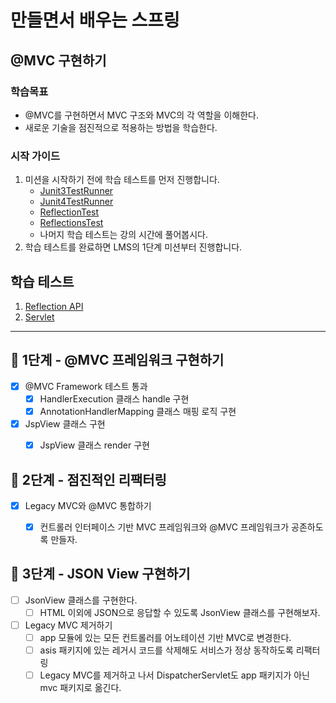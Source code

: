 # 만들면서 배우는 스프링

## @MVC 구현하기

### 학습목표

- @MVC를 구현하면서 MVC 구조와 MVC의 각 역할을 이해한다.
- 새로운 기술을 점진적으로 적용하는 방법을 학습한다.

### 시작 가이드

1. 미션을 시작하기 전에 학습 테스트를 먼저 진행합니다.
    - [Junit3TestRunner](study/src/test/java/reflection/Junit3TestRunner.java)
    - [Junit4TestRunner](study/src/test/java/reflection/Junit4TestRunner.java)
    - [ReflectionTest](study/src/test/java/reflection/ReflectionTest.java)
    - [ReflectionsTest](study/src/test/java/reflection/ReflectionsTest.java)
    - 나머지 학습 테스트는 강의 시간에 풀어봅시다.
2. 학습 테스트를 완료하면 LMS의 1단계 미션부터 진행합니다.

## 학습 테스트

1. [Reflection API](study/src/test/java/reflection)
2. [Servlet](study/src/test/java/servlet)

---

## 🚀 1단계 - @MVC 프레임워크 구현하기

- [x] @MVC Framework 테스트 통과
    - [x] HandlerExecution 클래스 handle 구현
    - [x] AnnotationHandlerMapping 클래스 매핑 로직 구현
- [x] JspView 클래스 구현
    - [x] JspView 클래스 render 구현


## 🚀 2단계 - 점진적인 리팩터링

- [x] Legacy MVC와 @MVC 통합하기
    - [x] 컨트롤러 인터페이스 기반 MVC 프레임워크와 @MVC 프레임워크가 공존하도록 만들자.


## 🚀 3단계 - JSON View 구현하기

- [ ] JsonView 클래스를 구현한다.
   - [ ] HTML 이외에 JSON으로 응답할 수 있도록 JsonView 클래스를 구현해보자.
- [ ] Legacy MVC 제거하기
   - [ ] app 모듈에 있는 모든 컨트롤러를 어노테이션 기반 MVC로 변경한다.
   - [ ] asis 패키지에 있는 레거시 코드를 삭제해도 서비스가 정상 동작하도록 리팩터링
   - [ ] Legacy MVC를 제거하고 나서 DispatcherServlet도 app 패키지가 아닌 mvc 패키지로 옮긴다.
